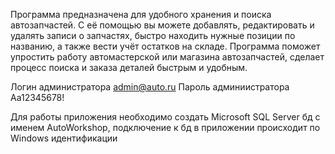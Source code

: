 Программа предназначена для удобного хранения и поиска автозапчастей. С её помощью вы можете добавлять, редактировать и удалять записи о запчастях, быстро находить нужные позиции по названию, а также вести учёт остатков на складе. Программа поможет упростить работу автомастерской или магазина автозапчастей, сделает процесс поиска и заказа деталей быстрым и удобным.

Логин администратора admin@auto.ru
Пароль админиистратора Aa12345678!

Для работы приложения необходимо создать Microsoft SQL Server бд с именем AutoWorkshop, подключение к бд в приложении происходит по Windows идентификации
